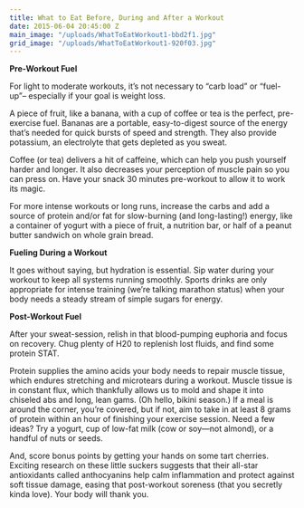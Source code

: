 ```yaml
---
title: What to Eat Before, During and After a Workout
date: 2015-06-04 20:45:00 Z
main_image: "/uploads/WhatToEatWorkout1-bbd2f1.jpg"
grid_image: "/uploads/WhatToEatWorkout1-920f03.jpg"
---
```


**Pre-Workout Fuel**

For light to moderate workouts, it’s not necessary to “carb load” or “fuel-up”– especially if your goal is weight loss.

A piece of fruit, like a banana, with a cup of coffee or tea is the perfect, pre-exercise fuel. Bananas are a portable, easy-to-digest source of the energy that’s needed for quick bursts of speed and strength. They also provide potassium, an electrolyte that gets depleted as you sweat.

Coffee (or tea) delivers a hit of caffeine, which can help you push yourself harder and longer. It also decreases your perception of muscle pain so you can press on. Have your snack 30 minutes pre-workout to allow it to work its magic.

For more intense workouts or long runs, increase the carbs and add a source of protein and/or fat for slow-burning (and long-lasting!) energy, like a container of yogurt with a piece of fruit, a nutrition bar, or half of a peanut butter sandwich on whole grain bread.

**Fueling During a Workout**

It goes without saying, but hydration is essential. Sip water during your workout to keep all systems running smoothly. Sports drinks are only appropriate for intense training (we’re talking marathon status) when your body needs a steady stream of simple sugars for energy.

**Post-Workout Fuel**

After your sweat-session, relish in that blood-pumping euphoria and focus on recovery. Chug plenty of H20 to replenish lost fluids, and find some protein STAT.

Protein supplies the amino acids your body needs to repair muscle tissue, which endures stretching and microtears during a workout. Muscle tissue is in constant flux, which thankfully allows us to mold and shape it into chiseled abs and long, lean gams. (Oh hello, bikini season.) If a meal is around the corner, you’re covered, but if not, aim to take in at least 8 grams of protein within an hour of finishing your exercise session. Need a few ideas? Try a yogurt, cup of low-fat milk (cow or soy—not almond), or a handful of nuts or seeds. 

And, score bonus points by getting your hands on some tart cherries. Exciting research on these little suckers suggests that their all-star antioxidants called anthocyanins help calm inflammation and protect against soft tissue damage, easing that post-workout soreness (that you secretly kinda love). Your body will thank you.

